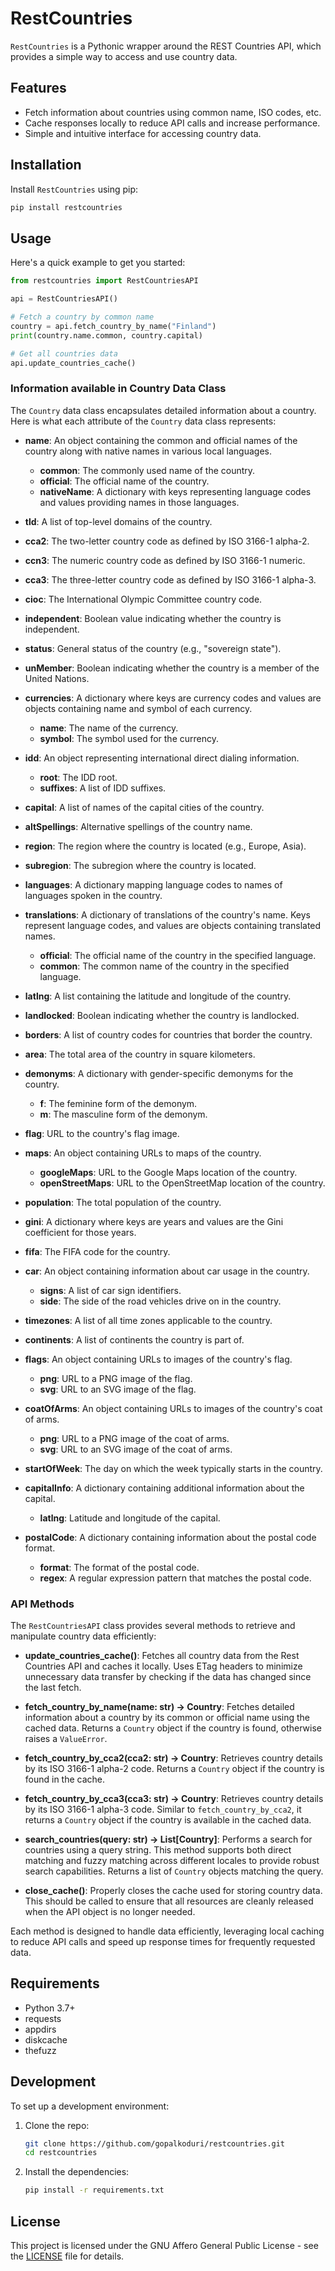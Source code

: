 # RestCountries

`RestCountries` is a Pythonic wrapper around the REST Countries API, which provides a simple way to access and use country data.

## Features

- Fetch information about countries using common name, ISO codes, etc.
- Cache responses locally to reduce API calls and increase performance.
- Simple and intuitive interface for accessing country data.

## Installation

Install `RestCountries` using pip:

```bash
pip install restcountries
```

## Usage

Here's a quick example to get you started:

```python
from restcountries import RestCountriesAPI

api = RestCountriesAPI()

# Fetch a country by common name
country = api.fetch_country_by_name("Finland")
print(country.name.common, country.capital)

# Get all countries data
api.update_countries_cache()
```

### Information available in Country Data Class

The `Country` data class encapsulates detailed information about a country. Here is what each attribute of the `Country` data class represents:

- **name**: An object containing the common and official names of the country along with native names in various local languages.

  - **common**: The commonly used name of the country.
  - **official**: The official name of the country.
  - **nativeName**: A dictionary with keys representing language codes and values providing names in those languages.

- **tld**: A list of top-level domains of the country.

- **cca2**: The two-letter country code as defined by ISO 3166-1 alpha-2.

- **ccn3**: The numeric country code as defined by ISO 3166-1 numeric.

- **cca3**: The three-letter country code as defined by ISO 3166-1 alpha-3.

- **cioc**: The International Olympic Committee country code.

- **independent**: Boolean value indicating whether the country is independent.

- **status**: General status of the country (e.g., "sovereign state").

- **unMember**: Boolean indicating whether the country is a member of the United Nations.

- **currencies**: A dictionary where keys are currency codes and values are objects containing name and symbol of each currency.

  - **name**: The name of the currency.
  - **symbol**: The symbol used for the currency.

- **idd**: An object representing international direct dialing information.

  - **root**: The IDD root.
  - **suffixes**: A list of IDD suffixes.

- **capital**: A list of names of the capital cities of the country.

- **altSpellings**: Alternative spellings of the country name.

- **region**: The region where the country is located (e.g., Europe, Asia).

- **subregion**: The subregion where the country is located.

- **languages**: A dictionary mapping language codes to names of languages spoken in the country.

- **translations**: A dictionary of translations of the country's name. Keys represent language codes, and values are objects containing translated names.

  - **official**: The official name of the country in the specified language.
  - **common**: The common name of the country in the specified language.

- **latlng**: A list containing the latitude and longitude of the country.

- **landlocked**: Boolean indicating whether the country is landlocked.

- **borders**: A list of country codes for countries that border the country.

- **area**: The total area of the country in square kilometers.

- **demonyms**: A dictionary with gender-specific demonyms for the country.

  - **f**: The feminine form of the demonym.
  - **m**: The masculine form of the demonym.

- **flag**: URL to the country's flag image.

- **maps**: An object containing URLs to maps of the country.

  - **googleMaps**: URL to the Google Maps location of the country.
  - **openStreetMaps**: URL to the OpenStreetMap location of the country.

- **population**: The total population of the country.

- **gini**: A dictionary where keys are years and values are the Gini coefficient for those years.

- **fifa**: The FIFA code for the country.

- **car**: An object containing information about car usage in the country.

  - **signs**: A list of car sign identifiers.
  - **side**: The side of the road vehicles drive on in the country.

- **timezones**: A list of all time zones applicable to the country.

- **continents**: A list of continents the country is part of.

- **flags**: An object containing URLs to images of the country's flag.

  - **png**: URL to a PNG image of the flag.
  - **svg**: URL to an SVG image of the flag.

- **coatOfArms**: An object containing URLs to images of the country's coat of arms.

  - **png**: URL to a PNG image of the coat of arms.
  - **svg**: URL to an SVG image of the coat of arms.

- **startOfWeek**: The day on which the week typically starts in the country.

- **capitalInfo**: A dictionary containing additional information about the capital.

  - **latlng**: Latitude and longitude of the capital.

- **postalCode**: A dictionary containing information about the postal code format.
  - **format**: The format of the postal code.
  - **regex**: A regular expression pattern that matches the postal code.

### API Methods

The `RestCountriesAPI` class provides several methods to retrieve and manipulate country data efficiently:

- **update_countries_cache()**: Fetches all country data from the Rest Countries API and caches it locally. Uses ETag headers to minimize unnecessary data transfer by checking if the data has changed since the last fetch.

- **fetch_country_by_name(name: str) -> Country**: Fetches detailed information about a country by its common or official name using the cached data. Returns a `Country` object if the country is found, otherwise raises a `ValueError`.

- **fetch_country_by_cca2(cca2: str) -> Country**: Retrieves country details by its ISO 3166-1 alpha-2 code. Returns a `Country` object if the country is found in the cache.

- **fetch_country_by_cca3(cca3: str) -> Country**: Retrieves country details by its ISO 3166-1 alpha-3 code. Similar to `fetch_country_by_cca2`, it returns a `Country` object if the country is available in the cached data.

- **search_countries(query: str) -> List[Country]**: Performs a search for countries using a query string. This method supports both direct matching and fuzzy matching across different locales to provide robust search capabilities. Returns a list of `Country` objects matching the query.

- **close_cache()**: Properly closes the cache used for storing country data. This should be called to ensure that all resources are cleanly released when the API object is no longer needed.

Each method is designed to handle data efficiently, leveraging local caching to reduce API calls and speed up response times for frequently requested data.

## Requirements

- Python 3.7+
- requests
- appdirs
- diskcache
- thefuzz

## Development

To set up a development environment:

1. Clone the repo:

   ```bash
   git clone https://github.com/gopalkoduri/restcountries.git
   cd restcountries
   ```

2. Install the dependencies:
   ```bash
   pip install -r requirements.txt
   ```

## License

This project is licensed under the GNU Affero General Public License - see the [LICENSE](LICENSE) file for details.
